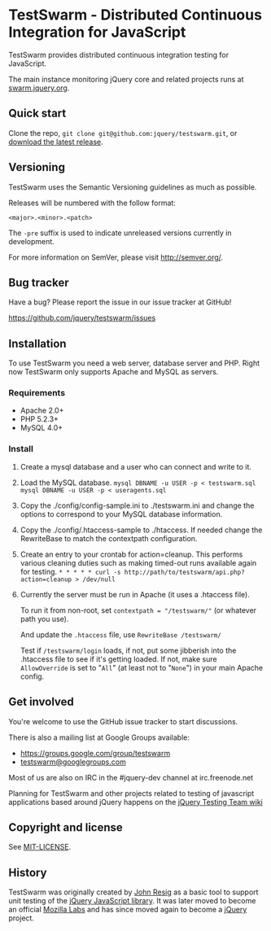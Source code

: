 TestSwarm - Distributed Continuous Integration for JavaScript
=================

TestSwarm provides distributed continuous integration testing for JavaScript.

The main instance monitoring jQuery core and related projects runs at
[swarm.jquery.org](http://swarm.jquery.org/).



Quick start
----------

Clone the repo, `git clone git@github.com:jquery/testswarm.git`, or [download
the latest release](https://github.com/jquery/testswarm/zipball/master).



Versioning
----------

TestSwarm uses the Semantic Versioning guidelines as much as possible.

Releases will be numbered with the follow format:

`<major>.<minor>.<patch>`

The `-pre` suffix is used to indicate unreleased versions currently in
development.

For more information on SemVer, please visit http://semver.org/.



Bug tracker
-----------

Have a bug? Please report the issue in our issue tracker at GitHub!

https://github.com/jquery/testswarm/issues



Installation
-----------

To use TestSwarm you need a web server, database server and PHP. Right now
TestSwarm only supports Apache and MySQL as servers.

### Requirements

* Apache 2.0+
* PHP 5.2.3+
* MySQL 4.0+

### Install

1. Create a mysql database and a user who can connect and write to it.

2. Load the MySQL database.
   `mysql DBNAME -u USER -p < testswarm.sql`
   `mysql DBNAME -u USER -p < useragents.sql`

3. Copy the ./config/config-sample.ini to ./testswarm.ini and change the
   options to correspond to your MySQL database information.

4. Copy the ./config/.htaccess-sample to ./htaccess. If needed change the
   RewriteBase to match the contextpath configuration.

5. Create an entry to your crontab for action=cleanup. This performs various
   cleaning duties such as making timed-out runs available again for testing.
   `* * * * * curl -s http://path/to/testswarm/api.php?action=cleanup > /dev/null`

6. Currently the server must be run in Apache (it uses a .htaccess file).

   To run it from non-root, set `contextpath = "/testswarm/"` (or whatever
   path you use).

   And update the `.htaccess` file, use `RewriteBase /testswarm/`

   Test if `/testswarm/login` loads, if not, put some jibberish into the
   .htaccess file to see if it's getting loaded. If not, make sure
   `AllowOverride` is set to "`All`" (at least not to "`None`") in your main
   Apache config.



Get involved
---------------------

You're welcome to use the GitHub issue tracker to start discussions.

There is also a mailing list at Google Groups available:

* https://groups.google.com/group/testswarm
* testswarm@googlegroups.com

Most of us are also on IRC in the #jquery-dev channel at irc.freenode.net

Planning for TestSwarm and other projects related to testing of javascript
applications based around jQuery happens on the [jQuery Testing Team
wiki](http://jquerytesting.pbworks.com)



Copyright and license
---------------------

See [MIT-LICENSE](https://raw.github.com/jquery/testswarm/master/MIT-LICENSE).



History
---------------------

TestSwarm was originally created by [John Resig](http://ejohn.org/) as a basic
tool to support unit testing of the [jQuery JavaScript
library](http://jquery.com). It was later moved to become an official [Mozilla
Labs](http://labs.mozilla.com/) and has since moved again to become a
[jQuery](http://jquery.org/) project.

